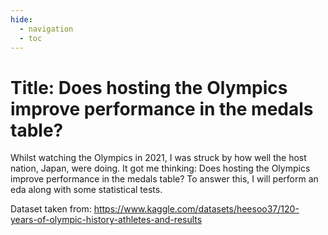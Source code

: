 ```yaml
---
hide:
  - navigation
  - toc
---
```


# Title: Does hosting the Olympics improve performance in the medals table?


Whilst watching the Olympics in 2021, I was struck by how well the host nation, Japan, were doing.
It got me thinking: Does hosting the Olympics improve performance in the medals table?
To answer this, I will perform an eda along with some statistical tests.

Dataset taken from: https://www.kaggle.com/datasets/heesoo37/120-years-of-olympic-history-athletes-and-results
